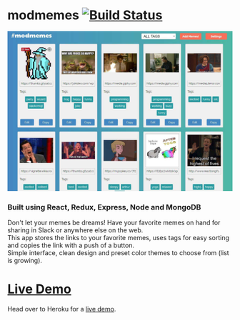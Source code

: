 # modmemes [![Build Status](https://travis-ci.org/vannya/modmemes.svg?branch=master)](https://travis-ci.org/vannya/modmemes)

![Screenshot](client/src/stylesheets/assets/example.jpg)

### Built using React, Redux, Express, Node and MongoDB

Don't let your memes be dreams! Have your favorite memes on hand for sharing in Slack or anywhere else on the web.  
This app stores the links to your favorite memes, uses tags for easy sorting and copies the link with a push of a button.  
Simple interface, clean design and preset color themes to choose from (list is growing).

# [Live Demo](https://modmemes.herokuapp.com/)

Head over to Heroku for a [live demo](https://modmemes.herokuapp.com/).
